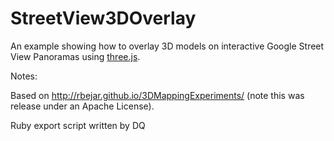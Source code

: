 # StreetView3DOverlay

An example showing how to overlay 3D models on interactive Google Street View Panoramas using [three.js](http://threejs.org/).


Notes:

Based on http://rbejar.github.io/3DMappingExperiments/ (note this was release under an Apache License).

Ruby export script written by DQ





